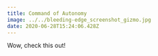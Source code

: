 ```yaml
---
title: Command of Autonomy
image: ../../bleeding-edge_screenshot_gizmo.jpg
date: 2020-06-28T15:24:06.428Z
---
```

Wow, check this out!